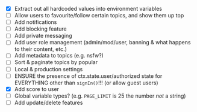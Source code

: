 - [x] Extract out all hardcoded values into environment variables
- [ ] Allow users to favourite/follow certain topics, and show them up top
- [ ] Add notifications
- [ ] Add blocking feature
- [ ] Add private messaging
- [ ] Add user role management (admin/mod/user, banning & what happens to their content, etc.)
- [ ] Add metadata to topics (e.g. nsfw?)
- [ ] Sort & paginate topics by popular
- [ ] Local & production settings
- [ ] ENSURE the presence of ctx.state.user/authorized state for EVERYTHING other than `signIn()`!!! (or allow guest 
users)
- [x] Add score to user
- [ ] Global variable types? (e.g. `PAGE_LIMIT` is 25 the number *not* a string)
- [ ] Add update/delete features
